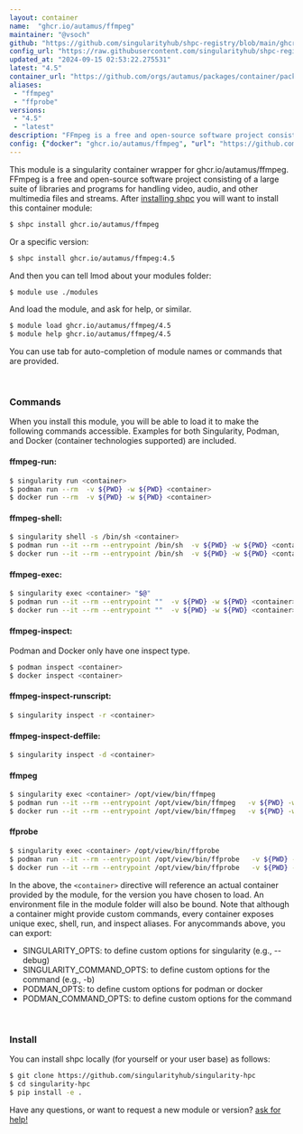 ```yaml
---
layout: container
name:  "ghcr.io/autamus/ffmpeg"
maintainer: "@vsoch"
github: "https://github.com/singularityhub/shpc-registry/blob/main/ghcr.io/autamus/ffmpeg/container.yaml"
config_url: "https://raw.githubusercontent.com/singularityhub/shpc-registry/main/ghcr.io/autamus/ffmpeg/container.yaml"
updated_at: "2024-09-15 02:53:22.275531"
latest: "4.5"
container_url: "https://github.com/orgs/autamus/packages/container/package/ffmpeg"
aliases:
 - "ffmpeg"
 - "ffprobe"
versions:
 - "4.5"
 - "latest"
description: "FFmpeg is a free and open-source software project consisting of a large suite of libraries and programs for handling video, audio, and other multimedia files and streams."
config: {"docker": "ghcr.io/autamus/ffmpeg", "url": "https://github.com/orgs/autamus/packages/container/package/ffmpeg", "maintainer": "@vsoch", "description": "FFmpeg is a free and open-source software project consisting of a large suite of libraries and programs for handling video, audio, and other multimedia files and streams.", "latest": {"4.5": "sha256:83d07b4621380cda4c8487e029e5a57d07f408f346ed2ea46ae997783a511cc9"}, "tags": {"4.5": "sha256:83d07b4621380cda4c8487e029e5a57d07f408f346ed2ea46ae997783a511cc9", "latest": "sha256:9891b7e2e92a22b745e835d2d59dab8727a35fc2f2f86016ebb41c51e0a91cb6"}, "aliases": {"ffmpeg": "/opt/view/bin/ffmpeg", "ffprobe": "/opt/view/bin/ffprobe"}}
---
```


This module is a singularity container wrapper for ghcr.io/autamus/ffmpeg.
FFmpeg is a free and open-source software project consisting of a large suite of libraries and programs for handling video, audio, and other multimedia files and streams.
After [installing shpc](#install) you will want to install this container module:


```bash
$ shpc install ghcr.io/autamus/ffmpeg
```

Or a specific version:

```bash
$ shpc install ghcr.io/autamus/ffmpeg:4.5
```

And then you can tell lmod about your modules folder:

```bash
$ module use ./modules
```

And load the module, and ask for help, or similar.

```bash
$ module load ghcr.io/autamus/ffmpeg/4.5
$ module help ghcr.io/autamus/ffmpeg/4.5
```

You can use tab for auto-completion of module names or commands that are provided.

<br>

### Commands

When you install this module, you will be able to load it to make the following commands accessible.
Examples for both Singularity, Podman, and Docker (container technologies supported) are included.

#### ffmpeg-run:

```bash
$ singularity run <container>
$ podman run --rm  -v ${PWD} -w ${PWD} <container>
$ docker run --rm  -v ${PWD} -w ${PWD} <container>
```

#### ffmpeg-shell:

```bash
$ singularity shell -s /bin/sh <container>
$ podman run --it --rm --entrypoint /bin/sh  -v ${PWD} -w ${PWD} <container>
$ docker run --it --rm --entrypoint /bin/sh  -v ${PWD} -w ${PWD} <container>
```

#### ffmpeg-exec:

```bash
$ singularity exec <container> "$@"
$ podman run --it --rm --entrypoint ""  -v ${PWD} -w ${PWD} <container> "$@"
$ docker run --it --rm --entrypoint ""  -v ${PWD} -w ${PWD} <container> "$@"
```

#### ffmpeg-inspect:

Podman and Docker only have one inspect type.

```bash
$ podman inspect <container>
$ docker inspect <container>
```

#### ffmpeg-inspect-runscript:

```bash
$ singularity inspect -r <container>
```

#### ffmpeg-inspect-deffile:

```bash
$ singularity inspect -d <container>
```


#### ffmpeg

```bash
$ singularity exec <container> /opt/view/bin/ffmpeg
$ podman run --it --rm --entrypoint /opt/view/bin/ffmpeg   -v ${PWD} -w ${PWD} <container> -c " $@"
$ docker run --it --rm --entrypoint /opt/view/bin/ffmpeg   -v ${PWD} -w ${PWD} <container> -c " $@"
```


#### ffprobe

```bash
$ singularity exec <container> /opt/view/bin/ffprobe
$ podman run --it --rm --entrypoint /opt/view/bin/ffprobe   -v ${PWD} -w ${PWD} <container> -c " $@"
$ docker run --it --rm --entrypoint /opt/view/bin/ffprobe   -v ${PWD} -w ${PWD} <container> -c " $@"
```



In the above, the `<container>` directive will reference an actual container provided
by the module, for the version you have chosen to load. An environment file in the
module folder will also be bound. Note that although a container
might provide custom commands, every container exposes unique exec, shell, run, and
inspect aliases. For anycommands above, you can export:

 - SINGULARITY_OPTS: to define custom options for singularity (e.g., --debug)
 - SINGULARITY_COMMAND_OPTS: to define custom options for the command (e.g., -b)
 - PODMAN_OPTS: to define custom options for podman or docker
 - PODMAN_COMMAND_OPTS: to define custom options for the command

<br>

### Install

You can install shpc locally (for yourself or your user base) as follows:

```bash
$ git clone https://github.com/singularityhub/singularity-hpc
$ cd singularity-hpc
$ pip install -e .
```

Have any questions, or want to request a new module or version? [ask for help!](https://github.com/singularityhub/singularity-hpc/issues)